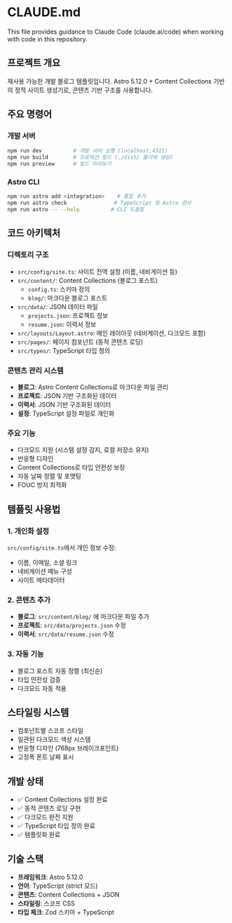 # CLAUDE.md

This file provides guidance to Claude Code (claude.ai/code) when working with code in this repository.

## 프로젝트 개요
재사용 가능한 개발 블로그 템플릿입니다. Astro 5.12.0 + Content Collections 기반의 정적 사이트 생성기로, 콘텐츠 기반 구조를 사용합니다.

## 주요 명령어

### 개발 서버
```bash
npm run dev          # 개발 서버 실행 (localhost:4321)
npm run build        # 프로덕션 빌드 (./dist/ 폴더에 생성)
npm run preview      # 빌드 미리보기
```

### Astro CLI
```bash
npm run astro add <integration>    # 통합 추가
npm run astro check               # TypeScript 및 Astro 검사
npm run astro -- --help          # CLI 도움말
```

## 코드 아키텍처

### 디렉토리 구조
- `src/config/site.ts`: 사이트 전역 설정 (이름, 네비게이션 등)
- `src/content/`: Content Collections (블로그 포스트)
  - `config.ts`: 스키마 정의
  - `blog/`: 마크다운 블로그 포스트
- `src/data/`: JSON 데이터 파일
  - `projects.json`: 프로젝트 정보
  - `resume.json`: 이력서 정보
- `src/layouts/Layout.astro`: 메인 레이아웃 (네비게이션, 다크모드 포함)
- `src/pages/`: 페이지 컴포넌트 (동적 콘텐츠 로딩)
- `src/types/`: TypeScript 타입 정의

### 콘텐츠 관리 시스템
- **블로그**: Astro Content Collections로 마크다운 파일 관리
- **프로젝트**: JSON 기반 구조화된 데이터
- **이력서**: JSON 기반 구조화된 데이터
- **설정**: TypeScript 설정 파일로 개인화

### 주요 기능
- 다크모드 지원 (시스템 설정 감지, 로컬 저장소 유지)
- 반응형 디자인
- Content Collections로 타입 안전성 보장
- 자동 날짜 정렬 및 포맷팅
- FOUC 방지 최적화

## 템플릿 사용법

### 1. 개인화 설정
`src/config/site.ts`에서 개인 정보 수정:
- 이름, 이메일, 소셜 링크
- 네비게이션 메뉴 구성
- 사이트 메타데이터

### 2. 콘텐츠 추가
- **블로그**: `src/content/blog/` 에 마크다운 파일 추가
- **프로젝트**: `src/data/projects.json` 수정
- **이력서**: `src/data/resume.json` 수정

### 3. 자동 기능
- 블로그 포스트 자동 정렬 (최신순)
- 타입 안전성 검증
- 다크모드 자동 적용

## 스타일링 시스템
- 컴포넌트별 스코프 스타일
- 일관된 다크모드 색상 시스템
- 반응형 디자인 (768px 브레이크포인트)
- 고정폭 폰트 날짜 표시

## 개발 상태
- ✅ Content Collections 설정 완료
- ✅ 동적 콘텐츠 로딩 구현
- ✅ 다크모드 완전 지원
- ✅ TypeScript 타입 정의 완료
- ✅ 템플릿화 완료

## 기술 스택
- **프레임워크**: Astro 5.12.0
- **언어**: TypeScript (strict 모드)
- **콘텐츠**: Content Collections + JSON
- **스타일링**: 스코프 CSS
- **타입 체크**: Zod 스키마 + TypeScript